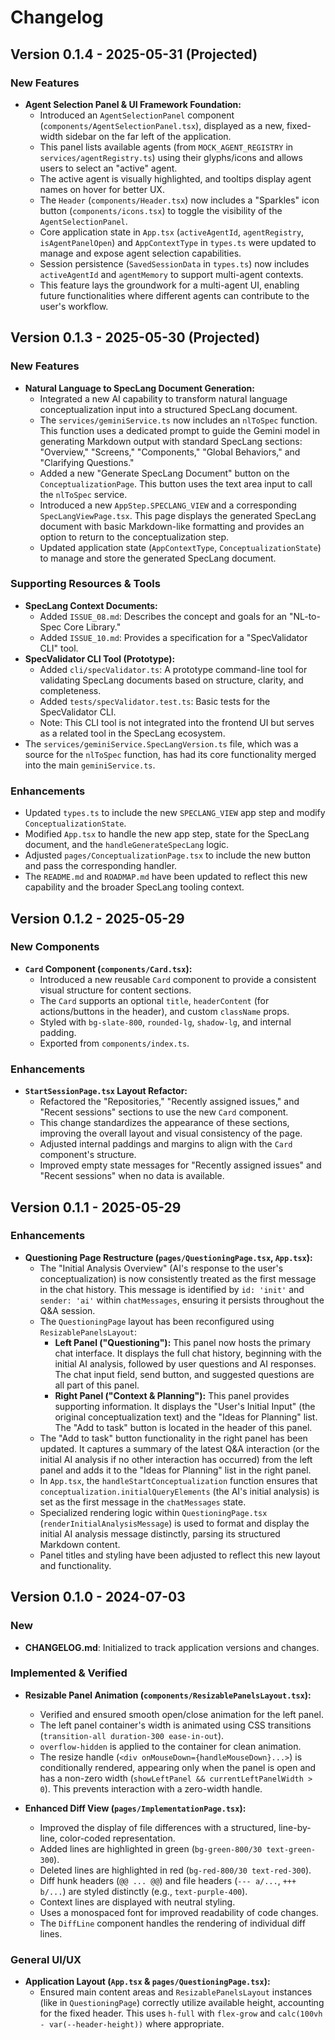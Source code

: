 # Changelog

## Version 0.1.4 - 2025-05-31 (Projected)

### New Features

*   **Agent Selection Panel & UI Framework Foundation:**
    *   Introduced an `AgentSelectionPanel` component (`components/AgentSelectionPanel.tsx`), displayed as a new, fixed-width sidebar on the far left of the application.
    *   This panel lists available agents (from `MOCK_AGENT_REGISTRY` in `services/agentRegistry.ts`) using their glyphs/icons and allows users to select an "active" agent.
    *   The active agent is visually highlighted, and tooltips display agent names on hover for better UX.
    *   The `Header` (`components/Header.tsx`) now includes a "Sparkles" icon button (`components/icons.tsx`) to toggle the visibility of the `AgentSelectionPanel`.
    *   Core application state in `App.tsx` (`activeAgentId`, `agentRegistry`, `isAgentPanelOpen`) and `AppContextType` in `types.ts` were updated to manage and expose agent selection capabilities.
    *   Session persistence (`SavedSessionData` in `types.ts`) now includes `activeAgentId` and `agentMemory` to support multi-agent contexts.
    *   This feature lays the groundwork for a multi-agent UI, enabling future functionalities where different agents can contribute to the user's workflow.

## Version 0.1.3 - 2025-05-30 (Projected)

### New Features

*   **Natural Language to SpecLang Document Generation:**
    *   Integrated a new AI capability to transform natural language conceptualization input into a structured SpecLang document.
    *   The `services/geminiService.ts` now includes an `nlToSpec` function. This function uses a dedicated prompt to guide the Gemini model in generating Markdown output with standard SpecLang sections: "Overview," "Screens," "Components," "Global Behaviors," and "Clarifying Questions."
    *   Added a new "Generate SpecLang Document" button on the `ConceptualizationPage`. This button uses the text area input to call the `nlToSpec` service.
    *   Introduced a new `AppStep.SPECLANG_VIEW` and a corresponding `SpecLangViewPage.tsx`. This page displays the generated SpecLang document with basic Markdown-like formatting and provides an option to return to the conceptualization step.
    *   Updated application state (`AppContextType`, `ConceptualizationState`) to manage and store the generated SpecLang document.

### Supporting Resources & Tools

*   **SpecLang Context Documents:**
    *   Added `ISSUE_08.md`: Describes the concept and goals for an "NL-to-Spec Core Library."
    *   Added `ISSUE_10.md`: Provides a specification for a "SpecValidator CLI" tool.
*   **SpecValidator CLI Tool (Prototype):**
    *   Added `cli/specValidator.ts`: A prototype command-line tool for validating SpecLang documents based on structure, clarity, and completeness.
    *   Added `tests/specValidator.test.ts`: Basic tests for the SpecValidator CLI.
    *   Note: This CLI tool is not integrated into the frontend UI but serves as a related tool in the SpecLang ecosystem.
*   The `services/geminiService.SpecLangVersion.ts` file, which was a source for the `nlToSpec` function, has had its core functionality merged into the main `geminiService.ts`.

### Enhancements

*   Updated `types.ts` to include the new `SPECLANG_VIEW` app step and modify `ConceptualizationState`.
*   Modified `App.tsx` to handle the new app step, state for the SpecLang document, and the `handleGenerateSpecLang` logic.
*   Adjusted `pages/ConceptualizationPage.tsx` to include the new button and pass the corresponding handler.
*   The `README.md` and `ROADMAP.md` have been updated to reflect this new capability and the broader SpecLang tooling context.

## Version 0.1.2 - 2025-05-29

### New Components

*   **`Card` Component (`components/Card.tsx`):**
    *   Introduced a new reusable `Card` component to provide a consistent visual structure for content sections.
    *   The `Card` supports an optional `title`, `headerContent` (for actions/buttons in the header), and custom `className` props.
    *   Styled with `bg-slate-800`, `rounded-lg`, `shadow-lg`, and internal padding.
    *   Exported from `components/index.ts`.

### Enhancements

*   **`StartSessionPage.tsx` Layout Refactor:**
    *   Refactored the "Repositories," "Recently assigned issues," and "Recent sessions" sections to use the new `Card` component.
    *   This change standardizes the appearance of these sections, improving the overall layout and visual consistency of the page.
    *   Adjusted internal paddings and margins to align with the `Card` component's structure.
    *   Improved empty state messages for "Recently assigned issues" and "Recent sessions" when no data is available.

## Version 0.1.1 - 2025-05-29

### Enhancements

*   **Questioning Page Restructure (`pages/QuestioningPage.tsx`, `App.tsx`):**
    *   The "Initial Analysis Overview" (AI's response to the user's conceptualization) is now consistently treated as the first message in the chat history. This message is identified by `id: 'init'` and `sender: 'ai'` within `chatMessages`, ensuring it persists throughout the Q&A session.
    *   The `QuestioningPage` layout has been reconfigured using `ResizablePanelsLayout`:
        *   **Left Panel ("Questioning"):** This panel now hosts the primary chat interface. It displays the full chat history, beginning with the initial AI analysis, followed by user questions and AI responses. The chat input field, send button, and suggested questions are all part of this panel.
        *   **Right Panel ("Context & Planning"):** This panel provides supporting information. It displays the "User's Initial Input" (the original conceptualization text) and the "Ideas for Planning" list. The "Add to task" button is located in the header of this panel.
    *   The "Add to task" button functionality in the right panel has been updated. It captures a summary of the latest Q&A interaction (or the initial AI analysis if no other interaction has occurred) from the left panel and adds it to the "Ideas for Planning" list in the right panel.
    *   In `App.tsx`, the `handleStartConceptualization` function ensures that `conceptualization.initialQueryElements` (the AI's initial analysis) is set as the first message in the `chatMessages` state.
    *   Specialized rendering logic within `QuestioningPage.tsx` (`renderInitialAnalysisMessage`) is used to format and display the initial AI analysis message distinctly, parsing its structured Markdown content.
    *   Panel titles and styling have been adjusted to reflect this new layout and functionality.

## Version 0.1.0 - 2024-07-03

### New

*   **CHANGELOG.md**: Initialized to track application versions and changes.

### Implemented & Verified

*   **Resizable Panel Animation (`components/ResizablePanelsLayout.tsx`):**
    *   Verified and ensured smooth open/close animation for the left panel.
    *   The left panel container's width is animated using CSS transitions (`transition-all duration-300 ease-in-out`).
    *   `overflow-hidden` is applied to the container for clean animation.
    *   The resize handle (`<div onMouseDown={handleMouseDown}...>`) is conditionally rendered, appearing only when the panel is open and has a non-zero width (`showLeftPanel && currentLeftPanelWidth > 0`). This prevents interaction with a zero-width handle.

*   **Enhanced Diff View (`pages/ImplementationPage.tsx`):**
    *   Improved the display of file differences with a structured, line-by-line, color-coded representation.
    *   Added lines are highlighted in green (`bg-green-800/30 text-green-300`).
    *   Deleted lines are highlighted in red (`bg-red-800/30 text-red-300`).
    *   Diff hunk headers (`@@ ... @@`) and file headers (`--- a/...`, `+++ b/...`) are styled distinctly (e.g., `text-purple-400`).
    *   Context lines are displayed with neutral styling.
    *   Uses a monospaced font for improved readability of code changes.
    *   The `DiffLine` component handles the rendering of individual diff lines.

### General UI/UX

*   **Application Layout (`App.tsx` & `pages/QuestioningPage.tsx`):**
    *   Ensured main content areas and `ResizablePanelsLayout` instances (like in `QuestioningPage`) correctly utilize available height, accounting for the fixed header. This uses `h-full` with `flex-grow` and `calc(100vh - var(--header-height))` where appropriate.